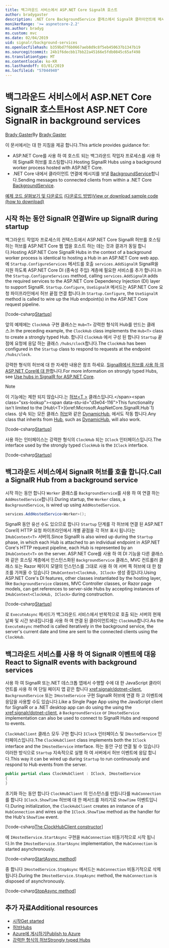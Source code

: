 ```yaml
---
title: 백그라운드 서비스에서 ASP.NET Core SignalR 호스트
author: bradygaster
description: .NET Core BackgroundService 클래스에서 SignalR 클라이언트에 메시지를 보내는 방법에 알아봅니다.
monikerRange: '>= aspnetcore-2.2'
ms.author: bradyg
ms.custom: mvc
ms.date: 02/04/2019
uid: signalr/background-services
ms.openlocfilehash: b359bd7f6b0667aeb8d9c8f5eb450637b1347b19
ms.sourcegitcommit: 24b1f6decbb17bb22a45166e5fdb0845c65af498
ms.translationtype: MT
ms.contentlocale: ko-KR
ms.lasthandoff: 03/01/2019
ms.locfileid: "57044940"
---
```

# <a name="host-aspnet-core-signalr-in-background-services"></a><span data-ttu-id="d3e04-103">백그라운드 서비스에서 ASP.NET Core SignalR 호스트</span><span class="sxs-lookup"><span data-stu-id="d3e04-103">Host ASP.NET Core SignalR in background services</span></span>

<span data-ttu-id="d3e04-104">[Brady Gaster](https://twitter.com/bradygaster)</span><span class="sxs-lookup"><span data-stu-id="d3e04-104">By [Brady Gaster](https://twitter.com/bradygaster)</span></span>

<span data-ttu-id="d3e04-105">이 문서에서는 대 한 지침을 제공 합니다.</span><span class="sxs-lookup"><span data-stu-id="d3e04-105">This article provides guidance for:</span></span>

* <span data-ttu-id="d3e04-106">ASP.NET Core를 사용 하 여 호스트 되는 백그라운드 작업자 프로세스를 사용 하 여 SignalR 허브를 호스팅합니다.</span><span class="sxs-lookup"><span data-stu-id="d3e04-106">Hosting SignalR Hubs using a background worker process hosted with ASP.NET Core.</span></span>
* <span data-ttu-id="d3e04-107">.NET Core 내에서 클라이언트 연결에 메시지를 보낼 [BackgroundService](xref:Microsoft.Extensions.Hosting.BackgroundService)합니다.</span><span class="sxs-lookup"><span data-stu-id="d3e04-107">Sending messages to connected clients from within a .NET Core [BackgroundService](xref:Microsoft.Extensions.Hosting.BackgroundService).</span></span>

<span data-ttu-id="d3e04-108">[예제 코드 살펴보기 및 다운로드](https://github.com/aspnet/Docs/tree/master/aspnetcore/signalr/background-service/sample/) [(다운로드 방법)](xref:index#how-to-download-a-sample)</span><span class="sxs-lookup"><span data-stu-id="d3e04-108">[View or download sample code](https://github.com/aspnet/Docs/tree/master/aspnetcore/signalr/background-service/sample/) [(how to download)](xref:index#how-to-download-a-sample)</span></span>

## <a name="wire-up-signalr-during-startup"></a><span data-ttu-id="d3e04-109">시작 하는 동안 SignalR 연결</span><span class="sxs-lookup"><span data-stu-id="d3e04-109">Wire up SignalR during startup</span></span>

<span data-ttu-id="d3e04-110">백그라운드 작업자 프로세스의 컨텍스트에서 ASP.NET Core SignalR 허브를 호스팅하는 허브를 ASP.NET Core 웹 앱을 호스트 하는 데는 것과 결과가 동일 합니다.</span><span class="sxs-lookup"><span data-stu-id="d3e04-110">Hosting ASP.NET Core SignalR Hubs in the context of a background worker process is identical to hosting a Hub in an ASP.NET Core web app.</span></span> <span data-ttu-id="d3e04-111">에 `Startup.ConfigureServices` 메서드를 호출 `services.AddSignalR` SignalR을 지원 하도록 ASP.NET Core DI (종속성 주입) 계층에 필요한 서비스를 추가 합니다.</span><span class="sxs-lookup"><span data-stu-id="d3e04-111">In the `Startup.ConfigureServices` method, calling `services.AddSignalR` adds the required services to the ASP.NET Core Dependency Injection (DI) layer to support SignalR.</span></span> <span data-ttu-id="d3e04-112">`Startup.Configure`, `UseSignalR` 메서드는 ASP.NET Core 요청 파이프라인에서 허브 끝점 연결 합니다.</span><span class="sxs-lookup"><span data-stu-id="d3e04-112">In `Startup.Configure`, the `UseSignalR` method is called to wire up the Hub endpoint(s) in the ASP.NET Core request pipeline.</span></span>

[!code-csharp[Startup](background-service/sample/Server/Startup.cs?name=Startup)]

<span data-ttu-id="d3e04-113">앞의 예제에는 `ClockHub` 구현 클래스는 `Hub<T>` 강력한 형식의 Hub를 만드는 클래스.</span><span class="sxs-lookup"><span data-stu-id="d3e04-113">In the preceding example, the `ClockHub` class implements the `Hub<T>` class to create a strongly typed Hub.</span></span> <span data-ttu-id="d3e04-114">합니다 `ClockHub` 에서 구성 된 합니다 `Startup` 끝점에 요청에 응답 하는 클래스 `/hubs/clock`합니다.</span><span class="sxs-lookup"><span data-stu-id="d3e04-114">The `ClockHub` has been configured in the `Startup` class to respond to requests at the endpoint `/hubs/clock`.</span></span>

<span data-ttu-id="d3e04-115">강력한 형식의 허브에 대 한 자세한 내용은 참조 하세요. [SignalR에서 허브를 사용 하 여 ASP.NET Core에 대 한](xref:signalr/hubs#strongly-typed-hubs)합니다.</span><span class="sxs-lookup"><span data-stu-id="d3e04-115">For more information on strongly typed Hubs, see [Use hubs in SignalR for ASP.NET Core](xref:signalr/hubs#strongly-typed-hubs).</span></span>

> [!NOTE]
> <span data-ttu-id="d3e04-116">이 기능에는 제한 되지 않습니다.는 [허브\<T >](xref:Microsoft.AspNetCore.SignalR.Hub`1) 클래스입니다.</span><span class="sxs-lookup"><span data-stu-id="d3e04-116">This functionality isn't limited to the [Hub\<T>](xref:Microsoft.AspNetCore.SignalR.Hub`1) class.</span></span> <span data-ttu-id="d3e04-117">상속 되는 모든 클래스 [허브](xref:Microsoft.AspNetCore.SignalR.Hub)와 같은 [DynamicHub](xref:Microsoft.AspNetCore.SignalR.DynamicHub), 에서도 작동 합니다.</span><span class="sxs-lookup"><span data-stu-id="d3e04-117">Any class that inherits from [Hub](xref:Microsoft.AspNetCore.SignalR.Hub), such as [DynamicHub](xref:Microsoft.AspNetCore.SignalR.DynamicHub), will also work.</span></span>

[!code-csharp[Startup](background-service/sample/Server/ClockHub.cs?name=ClockHub)]

<span data-ttu-id="d3e04-118">사용 하는 인터페이스는 강력한 형식의 `ClockHub` 되는 `IClock` 인터페이스입니다.</span><span class="sxs-lookup"><span data-stu-id="d3e04-118">The interface used by the strongly typed `ClockHub` is the `IClock` interface.</span></span>

[!code-csharp[Startup](background-service/sample/HubServiceInterfaces/IClock.cs?name=IClock)]

## <a name="call-a-signalr-hub-from-a-background-service"></a><span data-ttu-id="d3e04-119">백그라운드 서비스에서 SignalR 허브를 호출 합니다.</span><span class="sxs-lookup"><span data-stu-id="d3e04-119">Call a SignalR Hub from a background service</span></span>

<span data-ttu-id="d3e04-120">시작 하는 동안 합니다 `Worker` 클래스를 `BackgroundService`를 사용 하 여 연결 하는 `AddHostedService`합니다.</span><span class="sxs-lookup"><span data-stu-id="d3e04-120">During startup, the `Worker` class, a `BackgroundService`, is wired up using `AddHostedService`.</span></span>

```csharp
services.AddHostedService<Worker>();
```

<span data-ttu-id="d3e04-121">SignalR 동안 유선 수도 있으므로 합니다 `Startup` 단계를 각 허브에 연결 된 ASP.NET Core의 HTTP 요청 파이프라인에서 개별 끝점을 각 허브 표시 됩니다는 `IHubContext<T>` 서버의.</span><span class="sxs-lookup"><span data-stu-id="d3e04-121">Since SignalR is also wired up during the `Startup` phase, in which each Hub is attached to an individual endpoint in ASP.NET Core's HTTP request pipeline, each Hub is represented by an `IHubContext<T>` on the server.</span></span> <span data-ttu-id="d3e04-122">ASP.NET Core를 사용 하 여 DI 기능을 다른 클래스와 같은 호스팅 계층에서 인스턴스화된 `BackgroundService` 클래스, MVC 컨트롤러 클래스 또는 Razor 페이지 모델의 인스턴스를 그대로 사용 하 여 서버 쪽 허브에 대 한 참조를 가져올 수 있습니다 `IHubContext<ClockHub, IClock>` 생성 중입니다.</span><span class="sxs-lookup"><span data-stu-id="d3e04-122">Using ASP.NET Core's DI features, other classes instantiated by the hosting layer, like `BackgroundService` classes, MVC Controller classes, or Razor page models, can get references to server-side Hubs by accepting instances of `IHubContext<ClockHub, IClock>` during construction.</span></span>

[!code-csharp[Startup](background-service/sample/Server/Worker.cs?name=Worker)]

<span data-ttu-id="d3e04-123">로 `ExecuteAsync` 메서드가 백그라운드 서비스에서 반복적으로 호출 되는 서버의 현재 날짜 및 시간 보내집니다를 사용 하 여 연결 된 클라이언트에는 `ClockHub`합니다.</span><span class="sxs-lookup"><span data-stu-id="d3e04-123">As the `ExecuteAsync` method is called iteratively in the background service, the server's current date and time are sent to the connected clients using the `ClockHub`.</span></span>

## <a name="react-to-signalr-events-with-background-services"></a><span data-ttu-id="d3e04-124">백그라운드 서비스를 사용 하 여 SignalR 이벤트에 대응</span><span class="sxs-lookup"><span data-stu-id="d3e04-124">React to SignalR events with background services</span></span>

<span data-ttu-id="d3e04-125">사용 하 여 SignalR 또는.NET 데스크톱 앱에서 수행할 수에 대 한 JavaScript 클라이언트를 사용 하 여 단일 페이지 앱 같은 합니다 <xref:signalr/dotnet-client>, `BackgroundService` 또는 `IHostedService` 구현 SignalR 허브에 연결 하 고 이벤트에 응답을 사용할 수도 있습니다.</span><span class="sxs-lookup"><span data-stu-id="d3e04-125">Like a Single Page App using the JavaScript client for SignalR or a .NET desktop app can do using the using the <xref:signalr/dotnet-client>, a `BackgroundService` or `IHostedService` implementation can also be used to connect to SignalR Hubs and respond to events.</span></span>

<span data-ttu-id="d3e04-126">`ClockHubClient` 클래스 모두 구현 합니다 `IClock` 인터페이스 및 `IHostedService` 인터페이스입니다.</span><span class="sxs-lookup"><span data-stu-id="d3e04-126">The `ClockHubClient` class implements both the `IClock` interface and the `IHostedService` interface.</span></span> <span data-ttu-id="d3e04-127">하는 동안 구성 연결 될 수 있습니다 이러한 방식으로 `Startup` 지속적으로 실행 하 여 서버에서 허브 이벤트에 응답 합니다.</span><span class="sxs-lookup"><span data-stu-id="d3e04-127">This way it can be wired up during `Startup` to run continuously and respond to Hub events from the server.</span></span> 

```csharp
public partial class ClockHubClient : IClock, IHostedService
{
}
```

<span data-ttu-id="d3e04-128">초기화 하는 동안 합니다 `ClockHubClient` 의 인스턴스를 만듭니다를 `HubConnection` 를 합니다 `IClock.ShowTime` 허브에 대 한 메서드를 처리기로 `ShowTime` 이벤트입니다.</span><span class="sxs-lookup"><span data-stu-id="d3e04-128">During initialization, the `ClockHubClient` creates an instance of a `HubConnection` and wires up the `IClock.ShowTime` method as the handler for the Hub's `ShowTime` event.</span></span>

[!code-csharp[The ClockHubClient constructor](background-service/sample/Clients.ConsoleTwo/ClockHubClient.cs?name=ClockHubClientCtor)]

<span data-ttu-id="d3e04-129">에 `IHostedService.StartAsync` 구현을 `HubConnection` 비동기적으로 시작 됩니다.</span><span class="sxs-lookup"><span data-stu-id="d3e04-129">In the `IHostedService.StartAsync` implementation, the `HubConnection` is started asynchronously.</span></span>

[!code-csharp[StartAsync method](background-service/sample/Clients.ConsoleTwo/ClockHubClient.cs?name=StartAsync)]

<span data-ttu-id="d3e04-130">중 합니다 `IHostedService.StopAsync` 메서드는 `HubConnection` 비동기적으로 삭제 됩니다.</span><span class="sxs-lookup"><span data-stu-id="d3e04-130">During the `IHostedService.StopAsync` method, the `HubConnection` is disposed of asynchronously.</span></span>

[!code-csharp[StopAsync method](background-service/sample/Clients.ConsoleTwo/ClockHubClient.cs?name=StopAsync)]

## <a name="additional-resources"></a><span data-ttu-id="d3e04-131">추가 자료</span><span class="sxs-lookup"><span data-stu-id="d3e04-131">Additional resources</span></span>

* [<span data-ttu-id="d3e04-132">시작</span><span class="sxs-lookup"><span data-stu-id="d3e04-132">Get started</span></span>](xref:tutorials/signalr)
* [<span data-ttu-id="d3e04-133">허브</span><span class="sxs-lookup"><span data-stu-id="d3e04-133">Hubs</span></span>](xref:signalr/hubs)
* [<span data-ttu-id="d3e04-134">Azure에 게시하기</span><span class="sxs-lookup"><span data-stu-id="d3e04-134">Publish to Azure</span></span>](xref:signalr/publish-to-azure-web-app)
* [<span data-ttu-id="d3e04-135">강력한 형식의 허브</span><span class="sxs-lookup"><span data-stu-id="d3e04-135">Strongly typed Hubs</span></span>](xref:signalr/hubs#strongly-typed-hubs)
